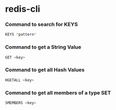 # redis-cli

### Command to search for KEYS

```bash
KEYS *pattern*
```

### Command to get a String Value

```bash
GET <key>
```

### Command to get all Hash Values

```bash
HGETALL <key>
```

### Command to get all members of a type SET

```bash
SMEMBERS <key>
```



